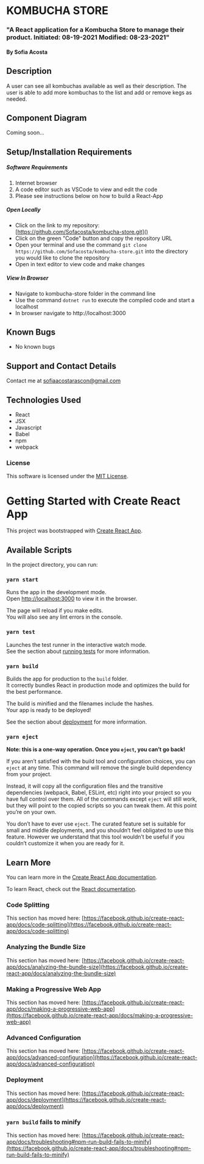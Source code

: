 
# KOMBUCHA STORE 

</div>

<h3>"A React application for a Kombucha Store to manage their product. Initiated: 08-19-2021 Modified: 08-23-2021"</h3>
<h4> By Sofia Acosta </h4>

## Description
A user can see all kombuchas available as well as their description. The user is able to add more kombuchas to the list and add or remove kegs as needed. 

## Component Diagram
Coming soon...

## Setup/Installation Requirements

##### Software Requirements

1. Internet browser
2. A code editor such as VSCode to view and edit the code
3. Please see instructions below on how to build a React-App

##### Open Locally

- Click on the link to my repository: [https://github.com/Sofacosta/kombucha-store.git]()
- Click on the green "Code" button and copy the repository URL
- Open your terminal and use the command `git clone https://github.com/Sofacosta/kombucha-store.git` into the directory you would like to clone the repository
- Open in text editor to view code and make changes

##### View In Browser
- Navigate to kombucha-store folder in the command line
- Use the command `dotnet run` to execute the compiled code and start a localhost
- In browser navigate to http://localhost:3000

## Known Bugs

- No known bugs

## Support and Contact Details

Contact me at sofiaacostarascon@gmail.com

## Technologies Used

- React
- JSX
- Javascript
- Babel
- npm
- webpack

### License

This software is licensed under the [MIT License](https://choosealicense.com/licenses/mit/).

# Getting Started with Create React App

This project was bootstrapped with [Create React App](https://github.com/facebook/create-react-app).

## Available Scripts

In the project directory, you can run:

### `yarn start`

Runs the app in the development mode.\
Open [http://localhost:3000](http://localhost:3000) to view it in the browser.

The page will reload if you make edits.\
You will also see any lint errors in the console.

### `yarn test`

Launches the test runner in the interactive watch mode.\
See the section about [running tests](https://facebook.github.io/create-react-app/docs/running-tests) for more information.

### `yarn build`

Builds the app for production to the `build` folder.\
It correctly bundles React in production mode and optimizes the build for the best performance.

The build is minified and the filenames include the hashes.\
Your app is ready to be deployed!

See the section about [deployment](https://facebook.github.io/create-react-app/docs/deployment) for more information.

### `yarn eject`

**Note: this is a one-way operation. Once you `eject`, you can’t go back!**

If you aren’t satisfied with the build tool and configuration choices, you can `eject` at any time. This command will remove the single build dependency from your project.

Instead, it will copy all the configuration files and the transitive dependencies (webpack, Babel, ESLint, etc) right into your project so you have full control over them. All of the commands except `eject` will still work, but they will point to the copied scripts so you can tweak them. At this point you’re on your own.

You don’t have to ever use `eject`. The curated feature set is suitable for small and middle deployments, and you shouldn’t feel obligated to use this feature. However we understand that this tool wouldn’t be useful if you couldn’t customize it when you are ready for it.

## Learn More

You can learn more in the [Create React App documentation](https://facebook.github.io/create-react-app/docs/getting-started).

To learn React, check out the [React documentation](https://reactjs.org/).

### Code Splitting

This section has moved here: [https://facebook.github.io/create-react-app/docs/code-splitting](https://facebook.github.io/create-react-app/docs/code-splitting)

### Analyzing the Bundle Size

This section has moved here: [https://facebook.github.io/create-react-app/docs/analyzing-the-bundle-size](https://facebook.github.io/create-react-app/docs/analyzing-the-bundle-size)

### Making a Progressive Web App

This section has moved here: [https://facebook.github.io/create-react-app/docs/making-a-progressive-web-app](https://facebook.github.io/create-react-app/docs/making-a-progressive-web-app)

### Advanced Configuration

This section has moved here: [https://facebook.github.io/create-react-app/docs/advanced-configuration](https://facebook.github.io/create-react-app/docs/advanced-configuration)

### Deployment

This section has moved here: [https://facebook.github.io/create-react-app/docs/deployment](https://facebook.github.io/create-react-app/docs/deployment)

### `yarn build` fails to minify

This section has moved here: [https://facebook.github.io/create-react-app/docs/troubleshooting#npm-run-build-fails-to-minify](https://facebook.github.io/create-react-app/docs/troubleshooting#npm-run-build-fails-to-minify)
